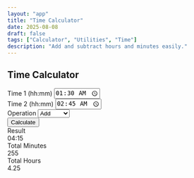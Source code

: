 ```yaml
---
layout: "app"
title: "Time Calculator"
date: 2025-08-08
draft: false
tags: ["Calculator", "Utilities", "Time"]
description: "Add and subtract hours and minutes easily."
---
```

<main class="min-vh-100 d-flex align-items-center justify-content-center">
  <div class="calc-wrap">
    <section class="card shadow-lg border-0 h-100">
      <div class="card-header bg-transparent">
        <h1 class="h4 mb-0 text-center">Time Calculator</h1>
      </div>
      <div class="card-body">
        <div class="form-container">
          <div class="mb-3">
            <label for="time1" class="form-label">Time 1 (hh:mm)</label>
            <input type="time" class="form-control" id="time1" value="01:30">
          </div>
          <div class="mb-3">
            <label for="time2" class="form-label">Time 2 (hh:mm)</label>
            <input type="time" class="form-control" id="time2" value="02:45">
          </div>
          <div class="mb-3">
            <label for="operation" class="form-label">Operation</label>
            <select class="form-select" id="operation">
              <option value="add" selected>Add</option>
              <option value="subtract">Subtract</option>
            </select>
          </div>
          <div class="mb-3">
            <button id="calculate" class="btn btn-primary w-100">Calculate</button>
          </div>
        </div>
        <div class="results mt-4">
          <div class="result-card">
            <div class="result-label">Result</div>
            <div id="result" class="result-value">04:15</div>
          </div>
          <div class="result-card">
            <div class="result-label">Total Minutes</div>
            <div id="total-minutes" class="result-value">255</div>
          </div>
          <div class="result-card">
            <div class="result-label">Total Hours</div>
            <div id="total-hours" class="result-value">4.25</div>
          </div>
        </div>
      </div>
    </section>
  </div>
</main>
